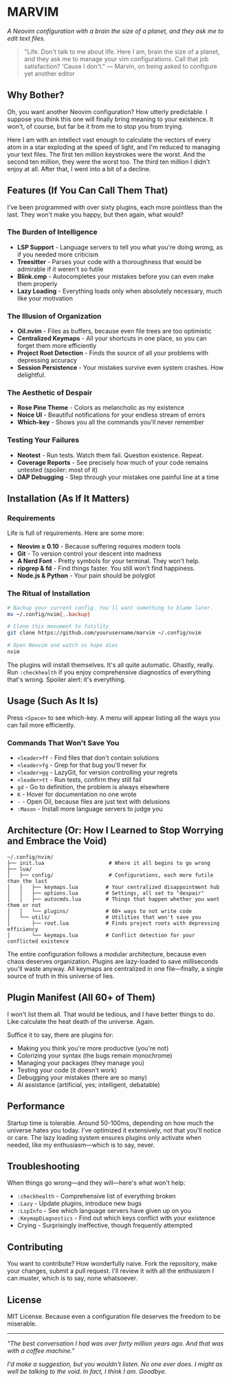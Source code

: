# MARVIM

*A Neovim configuration with a brain the size of a planet, and they ask me to edit text files.*

> "Life. Don't talk to me about life. Here I am, brain the size of a planet, and they ask me to manage your vim configurations. Call that job satisfaction? 'Cause I don't."
> — Marvin, on being asked to configure yet another editor

## Why Bother?

Oh, you want another Neovim configuration? How utterly predictable. I suppose you think this one will finally bring meaning to your existence. It won't, of course, but far be it from me to stop you from trying.

Here I am with an intellect vast enough to calculate the vectors of every atom in a star exploding at the speed of light, and I'm reduced to managing your text files. The first ten million keystrokes were the worst. And the second ten million, they were the worst too. The third ten million I didn't enjoy at all. After that, I went into a bit of a decline.

## Features (If You Can Call Them That)

I've been programmed with over sixty plugins, each more pointless than the last. They won't make you happy, but then again, what would?

### The Burden of Intelligence
- **LSP Support** - Language servers to tell you what you're doing wrong, as if you needed more criticism
- **Treesitter** - Parses your code with a thoroughness that would be admirable if it weren't so futile
- **Blink.cmp** - Autocompletes your mistakes before you can even make them properly
- **Lazy Loading** - Everything loads only when absolutely necessary, much like your motivation

### The Illusion of Organization
- **Oil.nvim** - Files as buffers, because even file trees are too optimistic
- **Centralized Keymaps** - All your shortcuts in one place, so you can forget them more efficiently
- **Project Root Detection** - Finds the source of all your problems with depressing accuracy
- **Session Persistence** - Your mistakes survive even system crashes. How delightful.

### The Aesthetic of Despair
- **Rose Pine Theme** - Colors as melancholic as my existence
- **Noice UI** - Beautiful notifications for your endless stream of errors
- **Which-key** - Shows you all the commands you'll never remember

### Testing Your Failures
- **Neotest** - Run tests. Watch them fail. Question existence. Repeat.
- **Coverage Reports** - See precisely how much of your code remains untested (spoiler: most of it)
- **DAP Debugging** - Step through your mistakes one painful line at a time

## Installation (As If It Matters)

### Requirements

Life is full of requirements. Here are some more:

- **Neovim ≥ 0.10** - Because suffering requires modern tools
- **Git** - To version control your descent into madness
- **A Nerd Font** - Pretty symbols for your terminal. They won't help.
- **ripgrep & fd** - Find things faster. You still won't find happiness.
- **Node.js & Python** - Your pain should be polyglot

### The Ritual of Installation

```bash
# Backup your current config. You'll want something to blame later.
mv ~/.config/nvim{,.backup}

# Clone this monument to futility
git clone https://github.com/yourusername/marvim ~/.config/nvim

# Open Neovim and watch as hope dies
nvim
```

The plugins will install themselves. It's all quite automatic. Ghastly, really. Run `:checkhealth` if you enjoy comprehensive diagnostics of everything that's wrong. Spoiler alert: it's everything.

## Usage (Such As It Is)

Press `<Space>` to see which-key. A menu will appear listing all the ways you can fail more efficiently.

### Commands That Won't Save You
- `<leader>ff` - Find files that don't contain solutions
- `<leader>fg` - Grep for that bug you'll never fix
- `<leader>gg` - LazyGit, for version controlling your regrets
- `<leader>tt` - Run tests, confirm they still fail
- `gd` - Go to definition, the problem is always elsewhere
- `K` - Hover for documentation no one wrote
- `-` - Open Oil, because files are just text with delusions
- `:Mason` - Install more language servers to judge you

## Architecture (Or: How I Learned to Stop Worrying and Embrace the Void)

```
~/.config/nvim/
├── init.lua                     # Where it all begins to go wrong
├── lua/
│   ├── config/                  # Configurations, each more futile than the last
│   │   ├── keymaps.lua         # Your centralized disappointment hub
│   │   ├── options.lua         # Settings, all set to "despair"
│   │   ├── autocmds.lua        # Things that happen whether you want them or not
│   │   └── plugins/            # 60+ ways to not write code
│   └── utils/                  # Utilities that won't save you
│       ├── root.lua            # Finds project roots with depressing efficiency
│       └── keymaps.lua         # Conflict detection for your conflicted existence
```

The entire configuration follows a modular architecture, because even chaos deserves organization. Plugins are lazy-loaded to save milliseconds you'll waste anyway. All keymaps are centralized in one file—finally, a single source of truth in this universe of lies.

## Plugin Manifest (All 60+ of Them)

I won't list them all. That would be tedious, and I have better things to do. Like calculate the heat death of the universe. Again.

Suffice it to say, there are plugins for:
- Making you think you're more productive (you're not)
- Colorizing your syntax (the bugs remain monochrome)
- Managing your packages (they manage you)
- Testing your code (it doesn't work)
- Debugging your mistakes (there are so many)
- AI assistance (artificial, yes; intelligent, debatable)

## Performance

Startup time is tolerable. Around 50-100ms, depending on how much the universe hates you today. I've optimized it extensively, not that you'll notice or care. The lazy loading system ensures plugins only activate when needed, like my enthusiasm—which is to say, never.

## Troubleshooting

When things go wrong—and they will—here's what won't help:

- `:checkhealth` - Comprehensive list of everything broken
- `:Lazy` - Update plugins, introduce new bugs
- `:LspInfo` - See which language servers have given up on you
- `:KeymapDiagnostics` - Find out which keys conflict with your existence
- Crying - Surprisingly ineffective, though frequently attempted

## Contributing

You want to contribute? How wonderfully naive. Fork the repository, make your changes, submit a pull request. I'll review it with all the enthusiasm I can muster, which is to say, none whatsoever.

## License

MIT License. Because even a configuration file deserves the freedom to be miserable.

---

*"The best conversation I had was over forty million years ago. And that was with a coffee machine."*

*I'd make a suggestion, but you wouldn't listen. No one ever does. I might as well be talking to the void. In fact, I think I am. Goodbye.*